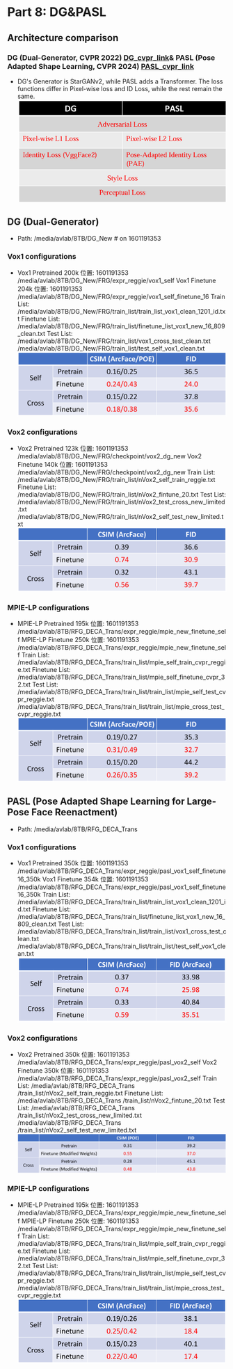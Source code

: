# Part 8: DG&PASL
## Architecture comparison
### DG (Dual-Generator, CVPR 2022) [DG_cvpr_link](https://openaccess.thecvf.com/content/CVPR2022/html/Hsu_Dual-Generator_Face_Reenactment_CVPR_2022_paper.html)& PASL (Pose Adapted Shape Learning, CVPR 2024) [PASL_cvpr_link](https://openaccess.thecvf.com/content/CVPR2024/html/Hsu_Pose_Adapted_Shape_Learning_for_Large-Pose_Face_Reenactment_CVPR_2024_paper.html)
- DG's Generator is StarGANv2, while PASL adds a Transformer. The loss functions differ in Pixel-wise loss and ID Loss, while the rest remain the same.
![Architecture Comparison](architecture_comparison.png)
## DG (Dual-Generator)
- Path: /media/avlab/8TB/DG_New # on 1601191353
### Vox1 configurations
- Vox1 Pretrained 200k
位置: 1601191353
 /media/avlab/8TB/DG_New/FRG/expr_reggie/vox1_self
 Vox1 Finetune 204k
位置: 1601191353
 /media/avlab/8TB/DG_New/FRG/expr_reggie/vox1_self_finetune_16
 Train List:
 /media/avlab/8TB/DG_New/FRG/train_list/train_list_vox1_clean_1201_id.txt
 Finetune List:
 /media/avlab/8TB/DG_New/FRG/train_list/finetune_list_vox1_new_16_809_clean.txt
 Test List:
 /media/avlab/8TB/DG_New/FRG/train_list/vox1_cross_test_clean.txt
 /media/avlab/8TB/DG_New/FRG/train_list/test_self_vox1_clean.txt
 ![DG_Vox1](dg_vox1.png)
### Vox2 configurations
-  Vox2 Pretrained 123k
位置: 1601191353
 /media/avlab/8TB/DG_New/FRG/checkpoint/vox2_dg_new
 Vox2 Finetune 140k
位置: 1601191353
 /media/avlab/8TB/DG_New/FRG/checkpoint/vox2_dg_new
 Train List:
 /media/avlab/8TB/DG_New/FRG/train_list/nVox2_self_train_reggie.txt
 Finetune List: 
/media/avlab/8TB/DG_New/FRG/train_list/nVox2_fintune_20.txt
 Test List:
 /media/avlab/8TB/DG_New/FRG/train_list/nVox2_test_cross_new_limited.txt
 /media/avlab/8TB/DG_New/FRG/train_list/nVox2_self_test_new_limited.txt
 ![DG_vox2](DG_vox2.png)
### MPIE-LP configurations
-  MPIE-LP Pretrained 195k
位置: 1601191353
 /media/avlab/8TB/RFG_DECA_Trans/expr_reggie/mpie_new_finetune_self
 MPIE-LP Finetune 250k
位置: 1601191353
 /media/avlab/8TB/RFG_DECA_Trans/expr_reggie/mpie_new_finetune_self
 Train List:
 /media/avlab/8TB/RFG_DECA_Trans/train_list/mpie_self_train_cvpr_reggie.txt
 Finetune List:
 /media/avlab/8TB/RFG_DECA_Trans/train_list/mpie_self_finetune_cvpr_32.txt
 Test List:
 /media/avlab/8TB/RFG_DECA_Trans/train_list/train_list/mpie_self_test_cvpr_reggie.txt
 /media/avlab/8TB/RFG_DECA_Trans/train_list/train_list/mpie_cross_test_cvpr_reggie.txt
 ![DG_mpie](dg_mpie.png)

## PASL (Pose Adapted Shape Learning for Large-Pose Face Reenactment)
- Path: /media/avlab/8TB/RFG_DECA_Trans
### Vox1 configurations
- Vox1 Pretrained 350k
位置: 1601191353
 /media/avlab/8TB/RFG_DECA_Trans/expr_reggie/pasl_vox1_self_finetune16_350k
 Vox1 Finetune 354k
位置: 1601191353
 /media/avlab/8TB/RFG_DECA_Trans/expr_reggie/pasl_vox1_self_finetune16_350k
 Train List:
 /media/avlab/8TB/RFG_DECA_Trans/train_list/train_list_vox1_clean_1201_id.txt
 Finetune List:
 /media/avlab/8TB/RFG_DECA_Trans/train_list/finetune_list_vox1_new_16_809_clean.txt
 Test List:
 /media/avlab/8TB/RFG_DECA_Trans/train_list/train_list/vox1_cross_test_clean.txt
 /media/avlab/8TB/RFG_DECA_Trans/train_list/train_list/test_self_vox1_clean.txt
![PASL_vox1](pasl_vox1.png)
### Vox2 configurations
- Vox2 Pretrained 350k
位置: 1601191353
 /media/avlab/8TB/RFG_DECA_Trans/expr_reggie/pasl_vox2_self
 Vox2 Finetune 350k
位置: 1601191353
 /media/avlab/8TB/RFG_DECA_Trans/expr_reggie/pasl_vox2_self
 Train List:
 /media/avlab/8TB/RFG_DECA_Trans /train_list/nVox2_self_train_reggie.txt
 Finetune List: 
/media/avlab/8TB/RFG_DECA_Trans /train_list/nVox2_fintune_20.txt
 Test List:
 /media/avlab/8TB/RFG_DECA_Trans /train_list/nVox2_test_cross_new_limited.txt
 /media/avlab/8TB/RFG_DECA_Trans /train_list/nVox2_self_test_new_limited.txt
![PASL_vox2](pasl_vox2.png)
### MPIE-LP configurations
- MPIE-LP Pretrained 195k
位置: 1601191353
 /media/avlab/8TB/RFG_DECA_Trans/expr_reggie/mpie_new_finetune_self
 MPIE-LP Finetune 250k
位置: 1601191353
 /media/avlab/8TB/RFG_DECA_Trans/expr_reggie/mpie_new_finetune_self
 Train List:
 /media/avlab/8TB/RFG_DECA_Trans/train_list/mpie_self_train_cvpr_reggie.txt
 Finetune List:
 /media/avlab/8TB/RFG_DECA_Trans/train_list/mpie_self_finetune_cvpr_32.txt
 Test List:
 /media/avlab/8TB/RFG_DECA_Trans/train_list/train_list/mpie_self_test_cvpr_reggie.txt
 /media/avlab/8TB/RFG_DECA_Trans/train_list/train_list/mpie_cross_test_cvpr_reggie.txt
![PASL_mpie](pasl_mpie.png)
